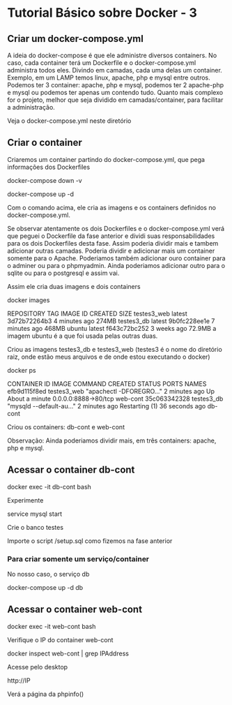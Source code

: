 # Tutorial Básico sobre Docker - 3

## Criar um docker-compose.yml

A ideia do docker-compose é que ele administre diversos containers. No caso, cada container terá um Dockerfile e o docker-compose.yml administra todos eles. Divindo em camadas, cada uma delas um container. Exemplo, em um LAMP temos linux, apache, php e mysql entre outros. Podemos ter 3 container: apache, php e mysql, podemos ter 2 apache-php e mysql ou podemos ter apenas um contendo tudo. Quanto mais complexo for o projeto, melhor que seja dividido em camadas/container, para facilitar a administração.

Veja o docker-compose.yml neste diretório

## Criar o container

Criaremos um container partindo do docker-compose.yml, que pega informações dos Dockerfiles

docker-compose down -v

docker-compose up -d

Com o comando acima, ele cria as imagens e os containers definidos no docker-compose.yml.

Se observar atentamente os dois Dockerfiles e o docker-compose.yml verá que peguei o Dockerfile da fase anterior e dividi suas responsabilidades para os dois Dockerfiles desta fase. Assim poderia dividir mais e tambem adicionar outras camadas. Poderia dividir e adicionar mais um container somente para o Apache. Poderiamos também adicionar ouro container para o adminer ou para o phpmyadmin. Ainda poderiamos adicionar outro para o sqlite ou para o postgresql e assim vai.

Assim ele cria duas imagens e dois containers

docker images

REPOSITORY    TAG       IMAGE ID       CREATED         SIZE
testes3_web   latest    3d72b72264b3   4 minutes ago   274MB
testes3_db    latest    9b0fc228ee1e   7 minutes ago   468MB
ubuntu        latest    f643c72bc252   3 weeks ago     72.9MB
a imagem ubuntu é a que foi usada pelas outras duas.

Criou as imagens testes3_db e testes3_web (testes3 é o nome do diretório raiz, onde estão meus arquivos e de onde estou executando o docker)

docker ps

CONTAINER ID   IMAGE         COMMAND                  CREATED         STATUS                          PORTS                  NAMES
efb9d115f8ed   testes3_web   "apachectl -DFOREGRO…"   2 minutes ago   Up About a minute               0.0.0.0:8888->80/tcp   web-cont
35c063342328   testes3_db    "mysqld --default-au…"   2 minutes ago   Restarting (1) 36 seconds ago                          db-cont

Criou os containers: db-cont e web-cont

Observação: Ainda poderiamos dividir mais, em três containers: apache, php e mysql.

## Acessar o container db-cont

docker exec -it db-cont bash

Experimente

service mysql start

Crie o banco testes

Importe o script /setup.sql como fizemos na fase anterior


### Para criar somente um serviço/container

No nosso caso, o serviço db

docker-compose up -d db

## Acessar o container web-cont

docker exec -it web-cont bash

Verifique o IP do container web-cont

docker inspect web-cont | grep IPAddress

Acesse pelo desktop

http://IP

Verá a página da phpinfo()



